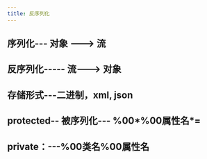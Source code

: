 ```yaml
---
title: 反序列化
---
```


## 序列化--- 对象 ---> 流
## 反序列化----- 流---> 对象
## 存储形式---二进制，xml, json
##
## protected-- 被序列化--- %00*%00属性名*=
## private：---%00类名%00属性名
## []()
